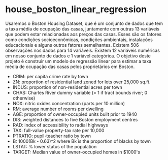 # house_boston_linear_regression
Usaremos o Boston Housing Dataset, que é um conjunto de dados que tem a taxa média de ocupação das casas, juntamente com outras 13 variáveis que podem estar relacionadas aos preços das casas. Esses são os fatores como condições socioeconômicas, condições ambientais, instalações educacionais e alguns outros fatores semelhantes. Existem 506 observações nos dados para 14 variáveis. Existem 12 variáveis numéricas em nosso conjunto de dados e 1 variável categórica. O objetivo deste projeto é construir um modelo de regressão linear para estimar a taxa média de ocupação das casas pelos proprietários em Boston.
- CRIM: per capita crime rate by town
- ZN: proportion of residential land zoned for lots over 25,000 sq.ft.
- INDUS: proportion of non-residential acres per town
- CHAS: Charles River dummy variable (= 1 if tract bounds river; 0 otherwise)
- NOX: nitric oxides concentration (parts per 10 million)
- RM: average number of rooms per dwelling
- AGE: proportion of owner-occupied units built prior to 1940
- DIS: weighted distances to five Boston employment centres
- RAD: index of accessibility to radial highways
- TAX: full-value property-tax rate per 10,000
- PTRATIO: pupil-teacher ratio by town
- B: 1000(Bk - 0.63)^2 where Bk is the proportion of blacks by town
- LSTAT: % lower status of the population
- TARGET: Median value of owner-occupied homes in $1000's
